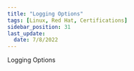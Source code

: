 ```yaml
---
title: "Logging Options"
tags: [Linux, Red Hat, Certifications]
sidebar_position: 31
last_update:
  date: 7/8/2022
---
```


Logging Options

